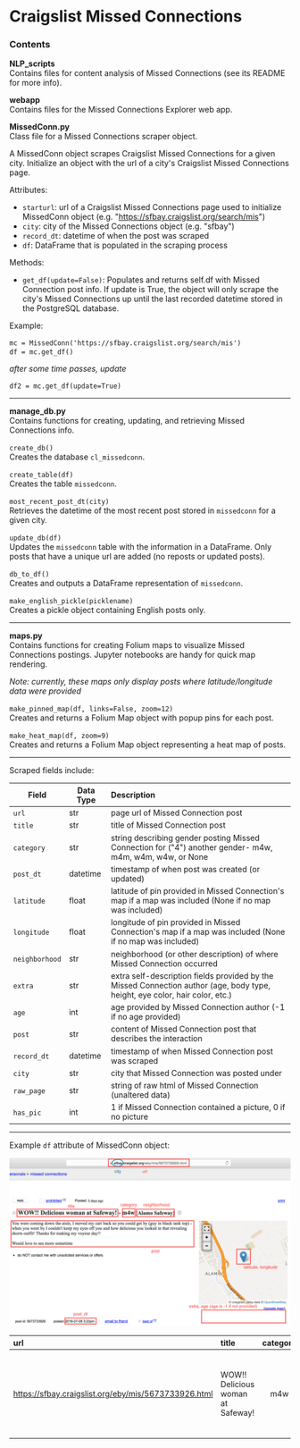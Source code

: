 # Craigslist Missed Connections

### Contents
**NLP_scripts**<br>
Contains files for content analysis of Missed Connections (see its README for more info).

**webapp**<br>
Contains files for the Missed Connections Explorer web app.

**MissedConn.py**<br>
Class file for a Missed Connections scraper object.

A MissedConn object scrapes Craigslist Missed Connections for a given city. Initialize an object with the url of a city's Craigslist Missed Connections page.

Attributes:
+ `starturl`: url of a Craigslist Missed Connections page used to initialize MissedConn object (e.g. "https://sfbay.craigslist.org/search/mis")
+ `city`: city of the Missed Connections object (e.g. "sfbay")
+ `record_dt`: datetime of when the post was scraped
+ `df`: DataFrame that is populated in the scraping process

Methods:
+ `get_df(update=False)`: Populates and returns self.df with Missed Connection post info. If update is True, the object will only scrape the city's Missed Connections up until the last recorded datetime stored in the PostgreSQL database.

Example:
```
mc = MissedConn('https://sfbay.craigslist.org/search/mis')
df = mc.get_df()
```
*after some time passes, update*
```
df2 = mc.get_df(update=True)
```
***
**manage_db.py**<br>
Contains functions for creating, updating, and retrieving Missed Connections info.

`create_db()`
<br>Creates the database `cl_missedconn`.

`create_table(df)`
<br>Creates the table `missedconn`.

`most_recent_post_dt(city)`
<br>Retrieves the datetime of the most recent post stored in `missedconn` for a given city.

`update_db(df)`
<br>Updates the `missedconn` table with the information in a DataFrame. Only posts that have a unique url are added (no reposts or updated posts).

`db_to_df()`
<br>Creates and outputs a DataFrame representation of `missedconn`.

`make_english_pickle(picklename)`
<br>Creates a pickle object containing English posts only.

***
**maps.py**<br>
Contains functions for creating Folium maps to visualize Missed Connections postings. Jupyter notebooks are handy for quick map rendering.

*Note: currently, these maps only display posts where latitude/longitude data were provided*

`make_pinned_map(df, links=False, zoom=12)`
<br>Creates and returns a Folium Map object with popup pins for each post.

`make_heat_map(df, zoom=9)`
<br>Creates and returns a Folium Map object representing a heat map of posts.
***
Scraped fields include:

|Field|Data Type|Description|
|---|---|:--|
|`url`|str|page url of Missed Connection post|
|`title`|str|title of Missed Connection post|
|`category`|str|string describing gender posting Missed Connection for ("4") another gender- m4w, m4m, w4m, w4w, or None|
|`post_dt`|datetime|timestamp of when post was created (or updated)|
|`latitude`|float|latitude of pin provided in Missed Connection's map if a map was included (None if no map was included)|
|`longitude`|float|longitude of pin provided in Missed Connection's map if a map was included (None if no map was included)|
|`neighborhood`|str|neighborhood (or other description) of where Missed Connection occurred|
|`extra`|str|extra self-description fields provided by the Missed Connection author (age, body type, height, eye color, hair color, etc.)|
|`age`|int|age provided by Missed Connection author (-1 if no age provided)|
|`post`|str|content of Missed Connection post that describes the interaction|
|`record_dt`|datetime|timestamp of when Missed Connection post was scraped|
|`city`|str|city that Missed Connection was posted under|
|`raw_page`|str|string of raw html of Missed Connection (unaltered data)|
|`has_pic`|int|1 if Missed Connection contained a picture, 0 if no picture|
***
Example `df` attribute of MissedConn object:

![Example Craigslist page](./images/ex_cl_page.png)

|url|title|category|post_dt|latitude|longitude|neighborhood|extra|age|post|record_dt|city|raw_page|has_pic|
|:--|:--|:-:|:-:|:-:|:-:|:--|:--|:-:|:--|:-:|:-:|:-|:-:|
|https://sfbay.craigslist.org/eby/mis/5673733926.html |WOW!! Delicious woman at Safeway!|m4w|2016-07-08 15:23:00|37.8528|-122.023|Alamo Safeway| |-1|You were coming down the aisle, I moved my car...|2016-07-11 18:04:24|sfbay|<html stuff>|0|
